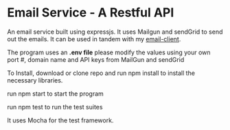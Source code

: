 
# Email Service - A Restful API


An email service built using expressjs. It uses Mailgun and sendGrid to send out the emails. It can be used in tandem with my <a href="https://github.com/ctgarma/email-client">email-client</a>.


The program uses an <strong>.env file</strong> please modify the values using your own port #, domain name and API keys from MailGun and sendGrid



To Install, download or clone repo and run npm install to install the necessary libraries.

run npm start to start the program

run npm test to run the test suites

It uses Mocha for the test framework. 
